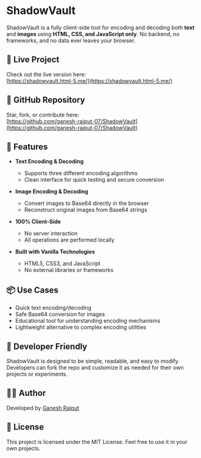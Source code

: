 # ShadowVault

ShadowVault is a fully client-side tool for encoding and decoding both **text** and **images** using **HTML, CSS, and JavaScript only**. No backend, no frameworks, and no data ever leaves your browser.

## 🔗 Live Project

Check out the live version here:  
[https://shadowvault.html-5.me/](https://shadowvault.html-5.me/)

## 📁 GitHub Repository

Star, fork, or contribute here:  
[https://github.com/ganesh-rajput-07/ShadowVault](https://github.com/ganesh-rajput-07/ShadowVault)

## 🚀 Features

- **Text Encoding & Decoding**
  - Supports three different encoding algorithms
  - Clean interface for quick testing and secure conversion

- **Image Encoding & Decoding**
  - Convert images to Base64 directly in the browser
  - Reconstruct original images from Base64 strings

- **100% Client-Side**
  - No server interaction
  - All operations are performed locally

- **Built with Vanilla Technologies**
  - HTML5, CSS3, and JavaScript
  - No external libraries or frameworks

## 📦 Use Cases

- Quick text encoding/decoding
- Safe Base64 conversion for images
- Educational tool for understanding encoding mechanisms
- Lightweight alternative to complex encoding utilities

## 🧠 Developer Friendly

ShadowVault is designed to be simple, readable, and easy to modify. Developers can fork the repo and customize it as needed for their own projects or experiments.

## 👨‍💻 Author

Developed by [Ganesh Rajput](https://github.com/ganesh-rajput-07)

## 📄 License

This project is licensed under the MIT License. Feel free to use it in your own projects.
